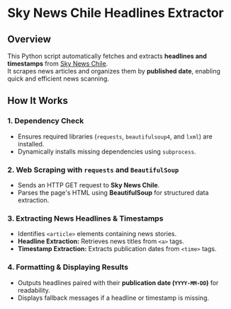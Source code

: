 # Sky News Chile Headlines Extractor  

## Overview  
This Python script automatically fetches and extracts **headlines and timestamps** from [Sky News Chile](https://news.sky.com/topic/chile-6421).  
It scrapes news articles and organizes them by **published date**, enabling quick and efficient news scanning.

## How It Works  

### 1. Dependency Check  
- Ensures required libraries (`requests`, `beautifulsoup4`, and `lxml`) are installed.  
- Dynamically installs missing dependencies using `subprocess`.  

### 2. Web Scraping with `requests` and `BeautifulSoup`  
- Sends an HTTP GET request to **Sky News Chile**.  
- Parses the page's HTML using **BeautifulSoup** for structured data extraction.  

### 3. Extracting News Headlines & Timestamps  
- Identifies `<article>` elements containing news stories.  
- **Headline Extraction:** Retrieves news titles from `<a>` tags.  
- **Timestamp Extraction:** Extracts publication dates from `<time>` tags.  

### 4. Formatting & Displaying Results  
- Outputs headlines paired with their **publication date (`YYYY-MM-DD`)** for readability.  
- Displays fallback messages if a headline or timestamp is missing.  